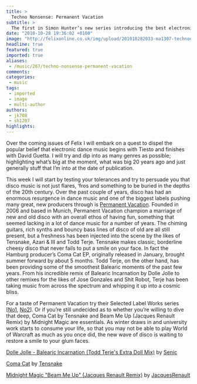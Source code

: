 ```yaml
---
title: >
  Techno Nonsense: Permanent Vacation
subtitle: >
  The first in Simon Hunter’s new series introducing the best electronic dance labels
date: "2010-10-28 19:36:02 +0100"
image: "http://felixonline.co.uk/img/upload/201010282033-ma1307-technooo.jpg"
headline: true
featured: true
imported: true
aliases:
 - /music/267/techno-nonsense-permanent-vacation
comments:
categories:
 - music
tags:
 - imported
 - image
 - multi-author
authors:
 - jk708
 - sh1207
highlights:
---
```


Over the coming issues of Felix I will embark on a quest to dispel the popular belief that electronic dance music begins with Tiesto and finishes with David Guetta. I will try and dip into as many genres as possible; highlighting what’s big at the moment, what was big 20 years ago and just generally stuff that I’m into at the date of publication.

This week I will start by testing your tolerances and try to persuade you that disco music is not just flares, ‘fros and something to be buried in the depths of the 20th century. Over the past couple of years, disco has had an enormous resurgence in dance music and one of the biggest labels pushing many great, new producers through is [Permanent Vacation](http://www.perm-vac.com/). Founded in 2006 and based in Munich, Permanent Vacation champion a marriage of new and old disco with an overall ethos of having fun, something that seemed lacking in a lot of dance music for a number of years. The chiming guitars, rich synths and bouncy bass lines of disco of old are all still present, but a freshness has been injected into the scene by the likes of Tensnake, Azari & III and Todd Terje. Tensnake makes classic, borderline cheesy disco that never fails to put a smile on your face. In fact the Hamburg producer’s Coma Cat EP, originally released in January, brought summer forward by about 5 months. Todd Terje, on the other hand, has been providing some of the smoothest Balearic moments of the past few years. From his incredible remix of Balearic Incarnation by Dolle Jolle to other remixes for the likes of Jose Gonzales and Shit Robot, Terje has been taking music from across the spectrum and whipping it up into a cosmic bliss.

For a taste of Permanent Vacation try their Selected Label Works series [[No1](http://www.juno.co.uk/ppps/products/350423-01.htm), [No2](http://www.juno.co.uk/ppps/products/401927-01.htm)]. Or if you’re still undecided as to whether you’re willing to dive that deep, Coma Cat by Tensnake and Beam Me Up (Jacques Renault Remix) by Midnight Magic are essentials. As winter draws in and university work starts to consume your life, so that you may not be able to play World of Warcraft as much as you once did, the new wave of disco is waiting to restore a smile to your glum faces.

[Dolle Jolle - Balearic Incarnation (Todd Terje's Extra Doll Mix)](http://soundcloud.com/senic/dolle-jolle-balearic) by [Senic](http://soundcloud.com/senic)

[Coma Cat](http://soundcloud.com/tensnake/coma-cat-snippet) by [Tensnake](http://soundcloud.com/tensnake)

[Midnight Magic "Beam Me Up" (Jacques Renault Remix)](http://soundcloud.com/jacquesrenault/midnight-magic-beam-me-up-jacques-renault-remix) by [JacquesRenault](http://soundcloud.com/jacquesrenault)
